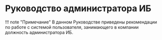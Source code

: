# Руководство администратора ИБ

!!! note "Примечание"
    В данном Руководстве приведены рекомендации по работе с системой пользователя, занимающего в компании должность администратора ИБ.